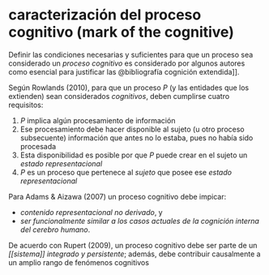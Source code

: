 # caracterización del proceso cognitivo (mark of the cognitive)
Definir las condiciones necesarias y suficientes para que un proceso sea considerado un *proceso cognitivo* es considerado por algunos autores como esencial para justificar las @bibliografía cognición extendida]].

Según Rowlands (2010), para que un proceso *P* (y las entidades que los extienden) sean considerados *cognitivos*, deben cumplirse cuatro requisitos:

1. *P* implica algún procesamiento de información
2. Ese procesamiento debe hacer disponible al sujeto (u otro proceso subsecuente) información que antes no lo estaba, pues no había sido procesada
3. Esta disponibilidad es posible por que *P* puede crear en el sujeto un *estado representacional*
4. *P* es un proceso que pertenece al *sujeto* que posee ese *estado representacional*

Para Adams & Aizawa (2007) un proceso cognitivo debe impicar:

- *contenido representacional no derivado*, y 
- *ser funcionalmente similar a los casos actuales de la cognición interna del cerebro humano*.  

De acuerdo con Rupert (2009), un proceso cognitivo debe ser parte de un *[[sistema]] integrado y persistente*; además, debe contribuir causalmente a un amplio rango de fenómenos cognitivos

<!--
BIBLIOGRAFÍA

Adams, F., & Aizawa, K.  (2007). *The bounds of cognition*. Oxford: Blackwell.

Rowlands, M. J. (2010). The new science of the mind: From extended mind to embodied phenomenology. Mit Press.

Rupert, R. D. (2009). *Cognitive systems and the extended mind*. Oxford: Oxford University Press.
-->
